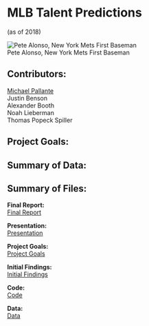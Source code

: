 # MLB Talent Predictions
(as of 2018)

![Pete Alonso, New York Mets First Baseman](https://media.giphy.com/media/YPK6jhwWrl67qxl9b7/giphy.gif)
<br>
Pete Alonso, New York Mets First Baseman

## Contributors: 

[Michael Pallante](https://github.com/michaelpallante)
<br>
Justin Benson
<br>
Alexander Booth
<br>
Noah Lieberman
<br>
Thomas Popeck Spiller

## Project Goals:



## Summary of Data:



## Summary of Files:

**Final Report:**
<br>
[Final Report]()

**Presentation:**
<br>
[Presentation]()

**Project Goals:**
<br>
[Project Goals]()

**Initial Findings:**
<br>
[Initial Findings]()

**Code:**
<br>
[Code]()

**Data:**
<br>
[Data]()
